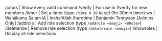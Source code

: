 /cmds          | Show every valid command
/verify        | For use in #verify for new members
/timer         | Set a timer (type `/time 0 30` to set 0hr 30min timer)
ws	         | Walaikumu Salam
iA	         | Insha'Allah
/herotime      | Benjamin Tennyson
[Admins Only]
/addrole	   | Add role selection (type `/addrole <emoji> <@Role>`)
/deleterole	| Remove role selection (type `/deleterole <emoji>`)
/showroles	 | Display all role selections